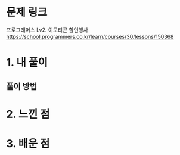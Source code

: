 # 문제 링크

프로그래머스 Lv2. 이모티콘 할인행사
https://school.programmers.co.kr/learn/courses/30/lessons/150368

# 1. 내 풀이

## 풀이 방법

# 2. 느낀 점

# 3. 배운 점
